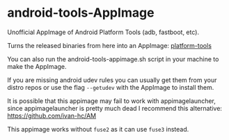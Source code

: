 # android-tools-AppImage
Unofficial AppImage of Android Platform Tools (adb, fastboot, etc). 

Turns the released binaries from here into an AppImage: [platform-tools](https://developer.android.com/tools/releases/platform-tools)

You can also run the android-tools-appimage.sh script in your machine to make the AppImage.

If you are missing android udev rules you can usually get them from your distro repos or use the flag `--getudev` with the AppImage to install them. 

It is possible that this appimage may fail to work with appimagelauncher, since appimagelauncher is pretty much dead I recommend this alternative: https://github.com/ivan-hc/AM

This appimage works without `fuse2` as it can use `fuse3` instead.
